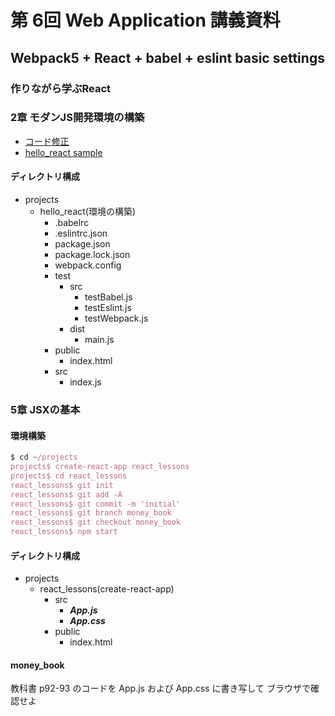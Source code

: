 # 第 6回 Web Application 講義資料

## Webpack5 + React + babel + eslint basic settings

### 作りながら学ぶReact 

### 2章 モダンJS開発環境の構築

- [コード修正](./fixedsamplecode.md)
- [hello_react sample](../sample/hello_react)

#### ディレクトリ構成

- projects
  - hello_react(環境の構築)
    - .babelrc
    - .eslintrc.json
    - package.json
    - package.lock.json
    - webpack.config
    - test
      - src
        - testBabel.js
        - testEslint.js
        - testWebpack.js
      - dist
        - main.js
    - public
      - index.html
    - src
      - index.js




### 5章 JSXの基本

#### 環境構築

```js
$ cd ~/projects
projects$ create-react-app react_lessons
projects$ cd react_lessons
react_lessons$ git init
react_lessons$ git add -A
react_lessons$ git commit -m 'initial'
react_lessons$ git branch money_book
react_lessons$ git checkout money_book
react_lessons$ npm start
```

#### ディレクトリ構成

- projects
  - react_lessons(create-react-app)
    - src
      - ***App.js***
      - ***App.css***
    - public
      - index.html

####  money_book

教科書 p92-93 のコードを App.js および App.css に書き写して ブラウザで確認せよ